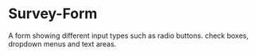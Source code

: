 # Survey-Form
A form showing different input types such as radio buttons. check boxes, dropdown menus and text areas.
